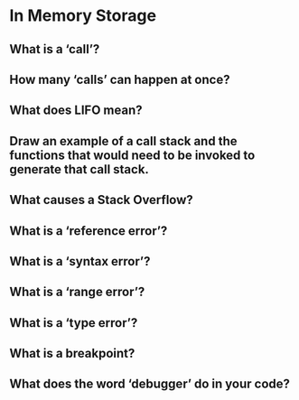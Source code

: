 # In Memory Storage

## What is a ‘call’?

## How many ‘calls’ can happen at once?

## What does LIFO mean?

## Draw an example of a call stack and the functions that would need to be invoked to generate that call stack.

## What causes a Stack Overflow?

## What is a ‘reference error’?

## What is a ‘syntax error’?

## What is a ‘range error’?

## What is a ‘type error’?

## What is a breakpoint?

## What does the word ‘debugger’ do in your code?
